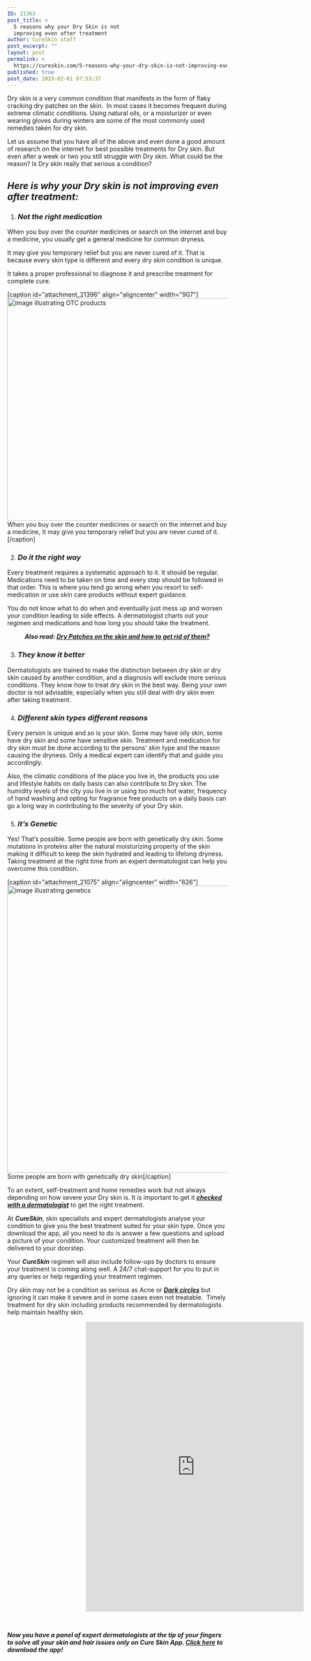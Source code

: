 ```yaml
---
ID: 21363
post_title: >
  5 reasons why your Dry Skin is not
  improving even after treatment
author: CureSkin staff
post_excerpt: ""
layout: post
permalink: >
  https://cureskin.com/5-reasons-why-your-dry-skin-is-not-improving-even-after-treatment/
published: true
post_date: 2019-02-01 07:53:37
---
```

<span style="font-weight: 400;">Dry skin is a very common condition that manifests in the form of flaky cracking dry patches on the skin.  In most cases it becomes frequent during extreme climatic conditions. Using natural oils, or a moisturizer or even wearing gloves during winters are some of the most commonly used remedies taken for dry skin. </span>

<span style="font-weight: 400;">Let us assume that you have all of the above and even done a good amount of research on the internet for best possible treatments for Dry skin. But even after a week or two you still struggle with Dry skin. What could be the reason? Is Dry skin really that serious a condition?</span>
<h2><em><b>Here is why your Dry skin is not improving even after treatment:</b></em></h2>
<ol>
 	<li>
<h3><i>Not the right medication</i></h3>
</li>
</ol>
<span style="font-weight: 400;">When you buy over the counter medicines or search on the internet and buy a medicine, you usually get a general medicine for common dryness.</span>

<span style="font-weight: 400;">It may give you temporary relief but you are never cured of it. That is because every skin type is different and every dry skin condition is unique.</span>

<span style="font-weight: 400;">It takes a proper professional to diagnose it and prescribe treatment for complete cure.</span>

[caption id="attachment_21396" align="aligncenter" width="907"]<img class="wp-image-21396 size-full" src="https://cureskin.com/wp-content/uploads/2019/01/OTC-products.jpg" alt="image illustrating OTC products" width="907" height="510" /> When you buy over the counter medicines or search on the internet and buy a medicine, It may give you temporary relief but you are never cured of it.[/caption]
<ol start="2">
 	<li>
<h3><i>Do it the right way</i></h3>
</li>
</ol>
<span style="font-weight: 400;">Every treatment requires a systematic approach to it. It should be regular. Medications need to be taken on time and every step should be followed in that order. This is where you tend go wrong when you resort to self-medication or use skin care products without expert guidance.</span>

<span style="font-weight: 400;">You do not know what to do when and eventually just mess up and worsen your condition leading to side effects. A dermatologist charts out your regimen and medications and how long you should take the treatment.</span>
<p style="text-align: center;"><em><strong>Also read: <a href="https://cureskin.com/articles/dry-patches-on-the-skin-and-how-to-get-rid-of-them/">Dry Patches on the skin and how to get rid of them?</a></strong></em></p>

<ol start="3">
 	<li>
<h3><i>They know it better</i></h3>
</li>
</ol>
<span style="font-weight: 400;">Dermatologists are trained to make the distinction between dry skin or dry skin caused by another condition, and a diagnosis will exclude more serious conditions. They know how to treat dry skin in the best way. Being your own doctor is not advisable, especially when you still deal with dry skin even after taking treatment.</span>
<ol start="4">
 	<li>
<h3><i>Different skin types different reasons</i></h3>
</li>
</ol>
<span style="font-weight: 400;">Every person is unique and so is your skin. Some may have oily skin, some have dry skin and some have sensitive skin. Treatment and medication for dry skin must be done according to the persons' skin type and the reason causing the dryness. Only a medical expert can identify that and guide you accordingly.</span>

<span style="font-weight: 400;">Also, the climatic conditions of the place you live in, the products you use and lifestyle habits on daily basis can also contribute to Dry skin. The humidity levels of the city you live in or using too much hot water, frequency of hand washing and opting for fragrance free products on a daily basis can go a long way in contributing to the severity of your Dry skin.</span>
<ol start="5">
 	<li>
<h3><i>It’s Genetic</i></h3>
</li>
</ol>
<span style="font-weight: 400;">Yes! That’s possible. Some people are born with genetically dry skin. Some mutations in proteins alter the natural moisturizing property of the skin making it difficult to keep the skin hydrated and leading to lifelong dryness. Taking treatment at the right time from an expert dermatologist can help you overcome this condition.</span>

[caption id="attachment_21075" align="aligncenter" width="626"]<img class="wp-image-21075 size-full" src="https://cureskin.com/wp-content/uploads/2018/12/5-reasons-for-acne-feature.jpg" alt="image illustrating genetics" width="626" height="658" /> Some people are born with genetically dry skin[/caption]

<span style="font-weight: 400;">To an extent, self-treatment and home remedies work but not always depending on how severe your Dry skin is. It is important to get it <a href="https://cureskin.com/articles/5-things-you-didnt-know-about-seeing-a-dermatologist/"><em><strong>checked with a dermatologist</strong></em></a> to get the right treatment.</span>

<span style="font-weight: 400;">At <em><strong>CureSkin</strong></em>, skin specialists and expert dermatologists analyse your condition to give you the best treatment suited for your skin type. Once you download the app, all you need to do is answer a few questions and upload a picture of your condition. Your customized treatment will then be delivered to your doorstep.</span>

<span style="font-weight: 400;">Your <em><strong>CureSkin</strong></em> regimen will also include follow-ups by doctors to ensure your treatment is coming along well. A 24/7 chat-support for you to put in any queries or help regarding your treatment regimen.</span>

<span style="font-weight: 400;">Dry skin may not be a condition as serious as Acne or <a href="https://cureskin.com/articles/dark-circles-how-to-get-rid-of-them/"><em><strong>Dark circles</strong></em></a> but ignoring it can make it severe and in some cases even not treatable.  Timely treatment for dry skin including products recommended by dermatologists help maintain healthy skin.</span>
<p style="padding-left: 180px;"><iframe style="border: none; overflow: hidden;" src="https://www.facebook.com/plugins/post.php?href=https%3A%2F%2Fwww.facebook.com%2Fcureskinapp%2Fposts%2F2217411305250510%3A0&amp;width=500" width="500" height="664" frameborder="0" scrolling="no"></iframe></p>
&nbsp;

<b><i>Now you have a panel of expert dermatologists at the tip of your fingers to solve all your skin and hair issues only on Cure Skin App. <a href="https://app.curesk.in/hgjdrlUrQN">Click here</a> to download the app!</i></b>